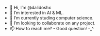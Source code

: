 - 👋  Hi, I’m @dalidoshx 
- 👀  I’m interested in AI & ML.
- 🌱  I’m currently studing computer science. 
- 💞️  I’m looking to collaborate on any project.
- 📫  How to reach me? - Good question! -_^

<!---
dalidoshx/dalidoshx is a ✨ special ✨ repository because its `README.md` (this file) appears on your GitHub profile.
You can click the Preview link to take a look at your changes.
--->

